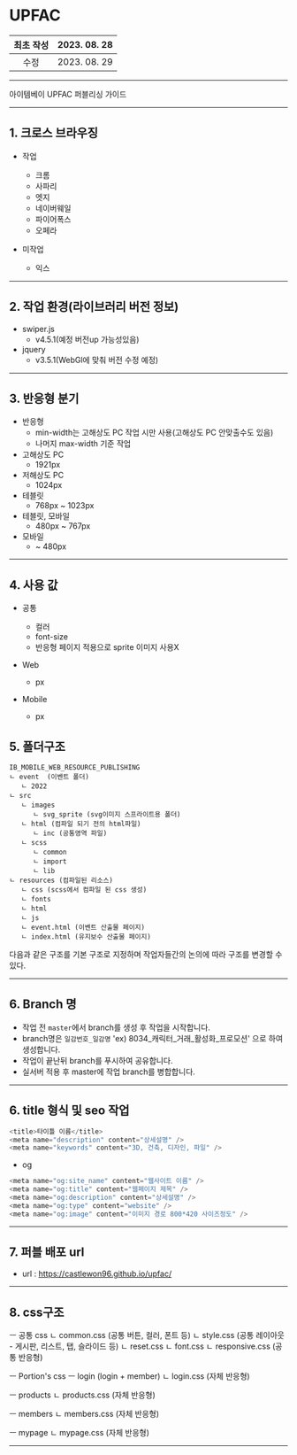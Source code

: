 # UPFAC

|최초 작성  | 2023. 08. 28|
|:-------: |:-------:|
|수정  | 2023. 08. 29|

---

아이템베이 UPFAC 퍼블리싱 가이드

---

## 1. 크로스 브라우징
- 작업
    - 크롬
    - 사파리
    - 엣지
    - 네이버웨일
    - 파이어폭스
    - 오페라

- 미작업
    - 익스

---

## 2. 작업 환경(라이브러리 버전 정보)
- swiper.js 
    - v4.5.1(예정 버전up 가능성있음)
- jquery
    - v3.5.1(WebGl에 맞춰 버전 수정 예정)

---

## 3. 반응형 분기
- 반응형
    - min-width는 고해상도 PC 작업 시만 사용(고해상도 PC 안맞출수도 있음)
    - 나머지 max-width 기준 작업
- 고해상도 PC
    - 1921px
- 저해상도 PC
    - 1024px
- 테블릿
    - 768px ~ 1023px
- 테블릿, 모바일
    - 480px ~ 767px
- 모바일
    - ~ 480px

---

## 4. 사용 값
- 공통
    - 컬러
    - font-size
    - 반응형 페이지 적용으로 sprite 이미지 사용X

- Web
    - px

- Mobile
    - px

## 5. 폴더구조
```
IB_MOBILE_WEB_RESOURCE_PUBLISHING
ㄴ event  (이벤트 폴더)
   ㄴ 2022
ㄴ src
   ㄴ images
      ㄴ svg_sprite (svg이미지 스프라이트용 폴더)
   ㄴ html (컴파일 되기 전의 html파일)
      ㄴ inc (공통영역 파일)
   ㄴ scss
      ㄴ common
      ㄴ import
      ㄴ lib
ㄴ resources (컴파일된 리소스)
   ㄴ css (scss에서 컴파일 된 css 생성)
   ㄴ fonts
   ㄴ html
   ㄴ js
   ㄴ event.html (이벤트 산출물 페이지)
   ㄴ index.html (유지보수 산출물 페이지)
```
다음과 같은 구조를 기본 구조로 지정하며 작업자들간의 논의에 따라 구조를 변경할 수 있다.

---

## 6. Branch 명
- 작업 전 `master`에서 branch를 생성 후 작업을 시작합니다.
- branch명은 `일감번호_일감명` 'ex) 8034_캐릭터_거래_활성화_프로모션' 으로 하여 생성합니다.
- 작업이 끝난뒤 branch를 푸시하여 공유합니다.
- 실서버 적용 후 master에 작업 branch를 병합합니다.

---

## 6. title 형식 및 seo 작업

```c
<title>타이틀 이름</title>
<meta name="description" content="상세설명" />
<meta name="keywords" content="3D, 건축, 디자인, 파일" />
```

- og

```c
<meta name="og:site_name" content="웹사이트 이름" />
<meta name="og:title" content="웹페이지 제목" />
<meta name="og:description" content="상세설명" />
<meta name="og:type" content="website" />
<meta name="og:image" content="이미지 경로 800*420 사이즈정도" />
```

---

## 7. 퍼블 배포 url

- url : https://castlewon96.github.io/upfac/

---

## 8. css구조

ㅡ 공통 css
   ㄴ common.css (공통 버튼, 컬러, 폰트 등)
   ㄴ style.css (공통 레이아웃 - 게시판, 리스트, 탭, 슬라이드 등)
   ㄴ reset.css
   ㄴ font.css
   ㄴ responsive.css (공통 반응형)

ㅡ Portion's css
   ㅡ login (login + member)
      ㄴ login.css (자체 반응형)

   ㅡ products
      ㄴ products.css (자체 반응형)

   ㅡ members
      ㄴ members.css (자체 반응형)
      
   ㅡ mypage
      ㄴ mypage.css (자체 반응형)

---
